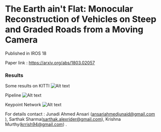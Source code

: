 # The Earth ain't Flat: Monocular Reconstruction of Vehicles on Steep and Graded Roads from a Moving Camera


Published in IROS 18

Paper link : https://arxiv.org/abs/1803.02057
### Results
Some results on KITTI
![Alt text](./results.png?raw=true "")
 
 
 Pipeline
![Alt text](./CarShape_36/pipeline.jpg?raw=true "")

Keypoint Network
![Alt text](./CarShape_36/wireframe-deck-3.jpg?raw=true "")


For details contact : Junadi Ahmed Ansari (ansariahmedjunaid@gmail.com ), Sarthak Sharma(sarthak.alexrider@gmail.com), Krishna Murthy(krrish94@gmail.com) .

